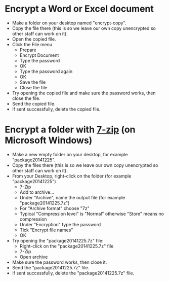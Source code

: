 # Encrypt a Word or Excel document

- Make a folder on your desktop named "encrypt-copy".
- Copy the file there (this is so we leave our own copy unencrypted so other staff can work on it).
- Open the copied file.
- Click the File menu
  - Prepare
  - Encrypt Document
  - Type the password
  - OK
  - Type the password again
  - OK
  - Save the file
  - Close the file
- Try opening the copied file and make sure the password works, then close the file.
- Send the copied file.
- If sent successfully, delete the copied file.


# Encrypt a folder with [7-zip](http://7-zip.org) (on Microsoft Windows)

- Make a new empty folder on your desktop, for example "package20141225".
- Copy the files there (this is so we leave our own copy unencrypted so other staff can work on it).
- From your Desktop, right-click on the folder (for example "package20141225")
  - 7-Zip
  - Add to archive...
  - Under "Archive", name the output file (for example "package20141225.7z")
  - For "Archive format" choose "7z"
  - Typical "Compression level" is "Normal" otherwise "Store" means no compression
  - Under "Encryption" type the password
  - Tick "Encrypt file names"
  - OK
- Try opening the "package20141225.7z" file:
  - Right-click on the "package20141225.7z" file
  - 7-Zip
  - Open archive
- Make sure the password works, then close it.
- Send the "package20141225.7z" file.
- If sent successfully, delete the "package20141225.7z" file.
